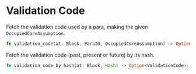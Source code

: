 # Validation Code

Fetch the validation code used by a para, making the given `OccupiedCoreAssumption`.

```rust
fn validation_code(at: Block, ParaId, OccupiedCoreAssumption) -> Option<ValidationCode>;
```

Fetch the validation code (past, present or future) by its hash.

```rust
fn validation_code_by_hash(at: Block, Hash) -> Option<ValidationCode>;
```
